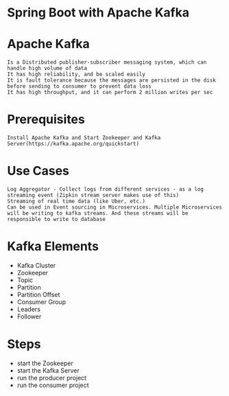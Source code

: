 # Spring Boot with Apache Kafka

# Apache Kafka 
    Is a Distributed publisher-subscriber messaging system, which can handle high volume of data
    It has high reliability, and be scaled easily
    It is fault tolerance because the messages are persisted in the disk before sending to consumer to prevent data loss
    It has high throughput, and it can perform 2 million writes per sec

# Prerequisites
    Install Apache Kafka and Start Zookeeper and Kafka Server(https://kafka.apache.org/quickstart)
    
# Use Cases
    Log Aggregator - Collect logs from different services - as a log streaming event (Zipkin stream server makes use of this) 
    Streaming of real time data (like Uber, etc.)
    Can be used in Event sourcing in Microservices. Multiple Microservices will be writing to kafka streams. And these streams will be responsible to write to database

# Kafka Elements
 - Kafka Cluster
 - Zookeeper
 - Topic
 - Partition
 - Partition Offset
 - Consumer Group
 - Leaders
 - Follower
 
 # Steps
 - start the Zookeeper
 - start the Kafka Server
 - run the producer project
 - run the consumer project
 
